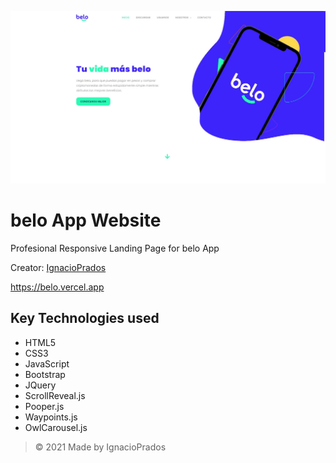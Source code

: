 ![banner](https://raw.githubusercontent.com/IgnacioPrados/belo/master/assets/images/preview.JPG)
# belo App Website

Profesional Responsive Landing Page for belo App

Creator: [IgnacioPrados](https://github.com/IgnacioPrados)

https://belo.vercel.app

## Key Technologies used
- HTML5
- CSS3
- JavaScript
- Bootstrap
- JQuery
- ScrollReveal.js
- Pooper.js
- Waypoints.js
- OwlCarousel.js

> © 2021 Made by IgnacioPrados
